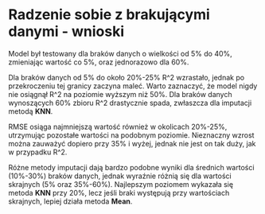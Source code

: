 # Radzenie sobie z brakującymi danymi - wnioski

Model był testowany dla braków danych o wielkości od 5% do 40%, 
zmieniając wartość co 5%, oraz jednorazowo dla 60%.

Dla braków danych od 5% do około 20%-25% R^2 wzrastało, 
jednak po przekroczeniu tej granicy zaczyna maleć. 
Warto zaznaczyć, że model nigdy nie osiągnął R^2 na 
poziomie wyższym niż 50%. Dla braków danych wynoszących 60% 
zbioru R^2 drastycznie spada, zwłaszcza dla imputacji 
metodą **KNN**.

RMSE osiąga najmniejszą wartość również w okolicach 20%-25%, 
utrzymując pozostałe wartości na podobnym poziomie. 
Nieznaczny wzrost można zauważyć dopiero przy 35% i wyżej, 
jednak nie jest on tak duży, jak w przypadku R^2.

Różne metody imputacji dają bardzo podobne wyniki 
dla średnich wartości (10%-30%) braków danych, 
jednak wyraźnie różnią się dla wartości skrajnych 
(5% oraz 35%-60%). Najlepszym poziomem wykazała się 
metoda **KNN** przy 20%, lecz jeśli braki występują przy 
wartościach skrajnych, lepiej działa metoda **Mean**.